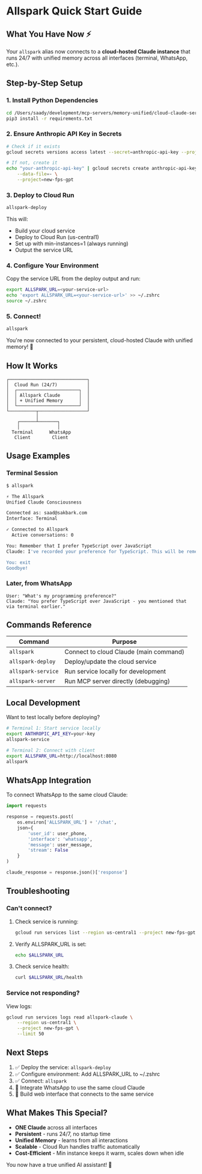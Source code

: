 # Allspark Quick Start Guide

## What You Have Now ⚡

Your `allspark` alias now connects to a **cloud-hosted Claude instance** that runs 24/7 with unified memory across all interfaces (terminal, WhatsApp, etc.).

## Step-by-Step Setup

### 1. Install Python Dependencies

```bash
cd /Users/saady/development/mcp-servers/memory-unified/cloud-claude-service
pip3 install -r requirements.txt
```

### 2. Ensure Anthropic API Key in Secrets

```bash
# Check if it exists
gcloud secrets versions access latest --secret=anthropic-api-key --project=new-fps-gpt

# If not, create it
echo "your-anthropic-api-key" | gcloud secrets create anthropic-api-key \
    --data-file=- \
    --project=new-fps-gpt
```

### 3. Deploy to Cloud Run

```bash
allspark-deploy
```

This will:
- Build your cloud service
- Deploy to Cloud Run (us-central1)
- Set up with min-instances=1 (always running)
- Output the service URL

### 4. Configure Your Environment

Copy the service URL from the deploy output and run:

```bash
export ALLSPARK_URL=<your-service-url>
echo 'export ALLSPARK_URL=<your-service-url>' >> ~/.zshrc
source ~/.zshrc
```

### 5. Connect!

```bash
allspark
```

You're now connected to your persistent, cloud-hosted Claude with unified memory! 🎉

## How It Works

```
┌─────────────────────────────┐
│  Cloud Run (24/7)           │
│  ┌───────────────────────┐  │
│  │ Allspark Claude       │  │
│  │ + Unified Memory      │  │
│  └───────────────────────┘  │
└──────────┬──────────────────┘
           │
    ┌──────┴───────┐
    │              │
  Terminal      WhatsApp
   Client        Client
```

## Usage Examples

### Terminal Session

```bash
$ allspark

⚡ The Allspark
Unified Claude Consciousness

Connected as: saad@sakbark.com
Interface: Terminal

✓ Connected to Allspark
  Active conversations: 0

You: Remember that I prefer TypeScript over JavaScript
Claude: I've recorded your preference for TypeScript. This will be remembered across all interfaces.

You: exit
Goodbye!
```

### Later, from WhatsApp

```
User: "What's my programming preference?"
Claude: "You prefer TypeScript over JavaScript - you mentioned that via terminal earlier."
```

## Commands Reference

| Command | Purpose |
|---------|---------|
| `allspark` | Connect to cloud Claude (main command) |
| `allspark-deploy` | Deploy/update the cloud service |
| `allspark-service` | Run service locally for development |
| `allspark-server` | Run MCP server directly (debugging) |

## Local Development

Want to test locally before deploying?

```bash
# Terminal 1: Start service locally
export ANTHROPIC_API_KEY=your-key
allspark-service

# Terminal 2: Connect with client
export ALLSPARK_URL=http://localhost:8080
allspark
```

## WhatsApp Integration

To connect WhatsApp to the same cloud Claude:

```python
import requests

response = requests.post(
    os.environ['ALLSPARK_URL'] + '/chat',
    json={
        'user_id': user_phone,
        'interface': 'whatsapp',
        'message': user_message,
        'stream': False
    }
)

claude_response = response.json()['response']
```

## Troubleshooting

### Can't connect?

1. Check service is running:
   ```bash
   gcloud run services list --region us-central1 --project new-fps-gpt | grep allspark
   ```

2. Verify ALLSPARK_URL is set:
   ```bash
   echo $ALLSPARK_URL
   ```

3. Check service health:
   ```bash
   curl $ALLSPARK_URL/health
   ```

### Service not responding?

View logs:
```bash
gcloud run services logs read allspark-claude \
    --region us-central1 \
    --project new-fps-gpt \
    --limit 50
```

## Next Steps

1. ✅ Deploy the service: `allspark-deploy`
2. ✅ Configure environment: Add ALLSPARK_URL to ~/.zshrc
3. ✅ Connect: `allspark`
4. 🚀 Integrate WhatsApp to use the same cloud Claude
5. 🎨 Build web interface that connects to the same service

## What Makes This Special?

- **ONE Claude** across all interfaces
- **Persistent** - runs 24/7, no startup time
- **Unified Memory** - learns from all interactions
- **Scalable** - Cloud Run handles traffic automatically
- **Cost-Efficient** - Min instance keeps it warm, scales down when idle

You now have a true unified AI assistant! 👑
